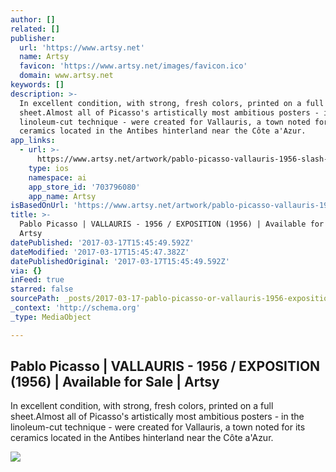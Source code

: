 ```yaml
---
author: []
related: []
publisher:
  url: 'https://www.artsy.net'
  name: Artsy
  favicon: 'https://www.artsy.net/images/favicon.ico'
  domain: www.artsy.net
keywords: []
description: >-
  In excellent condition, with strong, fresh colors, printed on a full
  sheet.Almost all of Picasso's artistically most ambitious posters - in the
  linoleum-cut technique - were created for Vallauris, a town noted for its
  ceramics located in the Antibes hinterland near the Côte a'Azur.
app_links:
  - url: >-
      https://www.artsy.net/artwork/pablo-picasso-vallauris-1956-slash-exposition-1
    type: ios
    namespace: ai
    app_store_id: '703796080'
    app_name: Artsy
isBasedOnUrl: 'https://www.artsy.net/artwork/pablo-picasso-vallauris-1956-slash-exposition-1'
title: >-
  Pablo Picasso | VALLAURIS - 1956 / EXPOSITION (1956) | Available for Sale |
  Artsy
datePublished: '2017-03-17T15:45:49.592Z'
dateModified: '2017-03-17T15:45:47.382Z'
datePublishedOriginal: '2017-03-17T15:45:49.592Z'
via: {}
inFeed: true
starred: false
sourcePath: _posts/2017-03-17-pablo-picasso-or-vallauris-1956-exposition-1956-or-avail.md
_context: 'http://schema.org'
_type: MediaObject

---
```

<article style=""><h1>Pablo Picasso | VALLAURIS - 1956 / EXPOSITION (1956) | Available for Sale | Artsy</h1><p>In excellent condition, with strong, fresh colors, printed on a full sheet.Almost all of Picasso's artistically most ambitious posters - in the linoleum-cut technique - were created for Vallauris, a town noted for its ceramics located in the Antibes hinterland near the Côte a'Azur.</p><img src="https://d7hftxdivxxvm.cloudfront.net/?resize_to=fit&amp;width=421&amp;height=640&amp;quality=95&amp;src=https%3A%2F%2Fd32dm0rphc51dk.cloudfront.net%2FEMUWhh-MBhafNDUA-Zb9nw%2Flarge.jpg" /></article>
